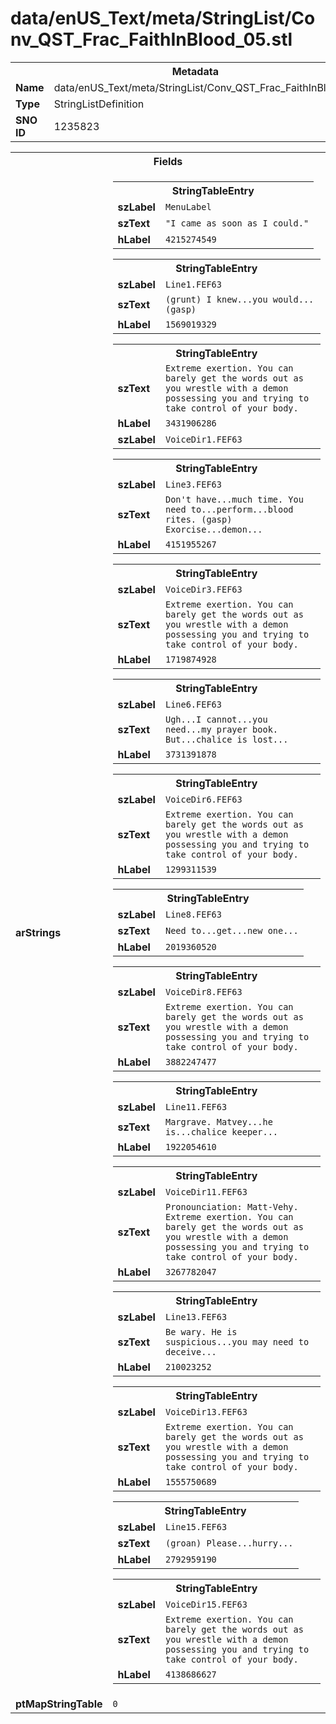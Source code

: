 <h1>data/enUS_Text/meta/StringList/Conv_QST_Frac_FaithInBlood_05.stl</h1><table><tr><th colspan="100%">Metadata</th></tr><tr><td><b>Name</b></td><td>data/enUS_Text/meta/StringList/Conv_QST_Frac_FaithInBlood_05.stl</td></tr><tr><td><b>Type</b></td><td>StringListDefinition</td></tr><tr><td><b>SNO ID</b></td><td>1235823</td></tr></table>

<table><tr><th colspan="100%">Fields</th></tr><tr><td><b>arStrings</b></td><td><table><tr><th colspan="100%">StringTableEntry</th></tr><tr><td><b>szLabel</b></td><td><code>MenuLabel</code></td></tr><tr><td><b>szText</b></td><td><code>"I came as soon as I could."</code></td></tr><tr><td><b>hLabel</b></td><td><code>4215274549</code></td></tr></table>


<table><tr><th colspan="100%">StringTableEntry</th></tr><tr><td><b>szLabel</b></td><td><code>Line1.FEF63</code></td></tr><tr><td><b>szText</b></td><td><code>(grunt) I knew...you would... (gasp)</code></td></tr><tr><td><b>hLabel</b></td><td><code>1569019329</code></td></tr></table>


<table><tr><th colspan="100%">StringTableEntry</th></tr><tr><td><b>szText</b></td><td><code>Extreme exertion. You can barely get the words out as you wrestle with a demon possessing you and trying to take control of your body.</code></td></tr><tr><td><b>hLabel</b></td><td><code>3431906286</code></td></tr><tr><td><b>szLabel</b></td><td><code>VoiceDir1.FEF63</code></td></tr></table>


<table><tr><th colspan="100%">StringTableEntry</th></tr><tr><td><b>szLabel</b></td><td><code>Line3.FEF63</code></td></tr><tr><td><b>szText</b></td><td><code>Don't have...much time. You need to...perform...blood rites. (gasp) Exorcise...demon...</code></td></tr><tr><td><b>hLabel</b></td><td><code>4151955267</code></td></tr></table>


<table><tr><th colspan="100%">StringTableEntry</th></tr><tr><td><b>szLabel</b></td><td><code>VoiceDir3.FEF63</code></td></tr><tr><td><b>szText</b></td><td><code>Extreme exertion. You can barely get the words out as you wrestle with a demon possessing you and trying to take control of your body.</code></td></tr><tr><td><b>hLabel</b></td><td><code>1719874928</code></td></tr></table>


<table><tr><th colspan="100%">StringTableEntry</th></tr><tr><td><b>szLabel</b></td><td><code>Line6.FEF63</code></td></tr><tr><td><b>szText</b></td><td><code>Ugh...I cannot...you need...my prayer book. But...chalice is lost...</code></td></tr><tr><td><b>hLabel</b></td><td><code>3731391878</code></td></tr></table>


<table><tr><th colspan="100%">StringTableEntry</th></tr><tr><td><b>szLabel</b></td><td><code>VoiceDir6.FEF63</code></td></tr><tr><td><b>szText</b></td><td><code>Extreme exertion. You can barely get the words out as you wrestle with a demon possessing you and trying to take control of your body.</code></td></tr><tr><td><b>hLabel</b></td><td><code>1299311539</code></td></tr></table>


<table><tr><th colspan="100%">StringTableEntry</th></tr><tr><td><b>szLabel</b></td><td><code>Line8.FEF63</code></td></tr><tr><td><b>szText</b></td><td><code>Need to...get...new one...</code></td></tr><tr><td><b>hLabel</b></td><td><code>2019360520</code></td></tr></table>


<table><tr><th colspan="100%">StringTableEntry</th></tr><tr><td><b>szLabel</b></td><td><code>VoiceDir8.FEF63</code></td></tr><tr><td><b>szText</b></td><td><code>Extreme exertion. You can barely get the words out as you wrestle with a demon possessing you and trying to take control of your body.</code></td></tr><tr><td><b>hLabel</b></td><td><code>3882247477</code></td></tr></table>


<table><tr><th colspan="100%">StringTableEntry</th></tr><tr><td><b>szLabel</b></td><td><code>Line11.FEF63</code></td></tr><tr><td><b>szText</b></td><td><code>Margrave. Matvey...he is...chalice keeper...</code></td></tr><tr><td><b>hLabel</b></td><td><code>1922054610</code></td></tr></table>


<table><tr><th colspan="100%">StringTableEntry</th></tr><tr><td><b>szLabel</b></td><td><code>VoiceDir11.FEF63</code></td></tr><tr><td><b>szText</b></td><td><code>Pronounciation: Matt-Vehy. Extreme exertion. You can barely get the words out as you wrestle with a demon possessing you and trying to take control of your body.</code></td></tr><tr><td><b>hLabel</b></td><td><code>3267782047</code></td></tr></table>


<table><tr><th colspan="100%">StringTableEntry</th></tr><tr><td><b>szLabel</b></td><td><code>Line13.FEF63</code></td></tr><tr><td><b>szText</b></td><td><code>Be wary. He is suspicious...you may need to deceive...</code></td></tr><tr><td><b>hLabel</b></td><td><code>210023252</code></td></tr></table>


<table><tr><th colspan="100%">StringTableEntry</th></tr><tr><td><b>szLabel</b></td><td><code>VoiceDir13.FEF63</code></td></tr><tr><td><b>szText</b></td><td><code>Extreme exertion. You can barely get the words out as you wrestle with a demon possessing you and trying to take control of your body.</code></td></tr><tr><td><b>hLabel</b></td><td><code>1555750689</code></td></tr></table>


<table><tr><th colspan="100%">StringTableEntry</th></tr><tr><td><b>szLabel</b></td><td><code>Line15.FEF63</code></td></tr><tr><td><b>szText</b></td><td><code>(groan) Please...hurry...</code></td></tr><tr><td><b>hLabel</b></td><td><code>2792959190</code></td></tr></table>


<table><tr><th colspan="100%">StringTableEntry</th></tr><tr><td><b>szLabel</b></td><td><code>VoiceDir15.FEF63</code></td></tr><tr><td><b>szText</b></td><td><code>Extreme exertion. You can barely get the words out as you wrestle with a demon possessing you and trying to take control of your body.</code></td></tr><tr><td><b>hLabel</b></td><td><code>4138686627</code></td></tr></table>


</td></tr><tr><td><b>ptMapStringTable</b></td><td><code>0</code></td></tr></table>

